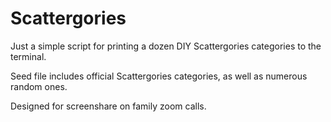 # Scattergories
Just a simple script for printing a dozen DIY Scattergories categories to the terminal.

Seed file includes official Scattergories categories, as well as numerous random ones.

Designed for screenshare on family zoom calls.
